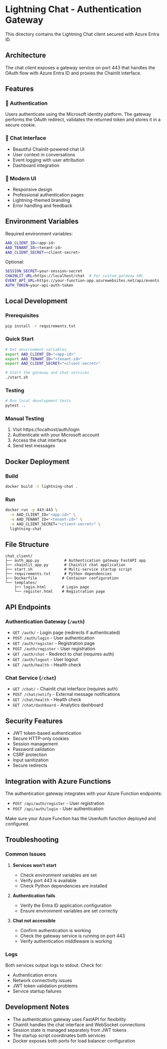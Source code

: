 # Lightning Chat - Authentication Gateway

This directory contains the Lightning Chat client secured with Azure Entra ID.

## Architecture

The chat client exposes a gateway service on port 443 that handles the OAuth
flow with Azure Entra ID and proxies the Chainlit interface.

## Features

### 🔐 Authentication
Users authenticate using the Microsoft identity platform. The gateway performs
the OAuth redirect, validates the returned token and stores it in a secure
cookie.

### 💬 Chat Interface
- Beautiful Chainlit-powered chat UI
- User context in conversations
- Event logging with user attribution
- Dashboard integration

### 🎨 Modern UI
- Responsive design
- Professional authentication pages
- Lightning-themed branding
- Error handling and feedback

## Environment Variables

Required environment variables:
```bash
AAD_CLIENT_ID=<app-id>
AAD_TENANT_ID=<tenant-id>
AAD_CLIENT_SECRET=<client-secret>
```

Optional:
```bash
SESSION_SECRET=your-session-secret
CHAINLIT_URL=https://localhost/chat  # For custom gateway URL
EVENT_API_URL=https://your-function-app.azurewebsites.net/api/events
AUTH_TOKEN=your-api-auth-token
```

## Local Development

### Prerequisites
```bash
pip install -r requirements.txt
```

### Quick Start
```bash
# Set environment variables
export AAD_CLIENT_ID="<app-id>"
export AAD_TENANT_ID="<tenant-id>"
export AAD_CLIENT_SECRET="<client-secret>"

# Start the gateway and chat services
./start.sh
```

### Testing
```bash
# Run local development tests
pytest ..
```

### Manual Testing
1. Visit https://localhost/auth/login
2. Authenticate with your Microsoft account
3. Access the chat interface
4. Send test messages

## Docker Deployment

### Build
```bash
docker build -t lightning-chat .
```

### Run
```bash
docker run -p 443:443 \
  -e AAD_CLIENT_ID="<app-id>" \
  -e AAD_TENANT_ID="<tenant-id>" \
  -e AAD_CLIENT_SECRET="<client-secret>" \
  lightning-chat
```

## File Structure

```
chat_client/
├── auth_app.py           # Authentication gateway FastAPI app
├── chainlit_app.py       # Chainlit chat application
├── start.sh              # Multi-service startup script
├── requirements.txt      # Python dependencies
├── Dockerfile           # Container configuration
└── templates/
    ├── login.html       # Login page
    └── register.html    # Registration page
```

## API Endpoints

### Authentication Gateway (`/auth`)
- `GET /auth/` - Login page (redirects if authenticated)
- `POST /auth/login` - User authentication
- `GET /auth/register` - Registration page
- `POST /auth/register` - User registration
- `GET /auth/chat` - Redirect to chat (requires auth)
- `GET /auth/logout` - User logout
- `GET /auth/health` - Health check

### Chat Service (`/chat`)
- `GET /chat/` - Chainlit chat interface (requires auth)
- `POST /chat/notify` - External message notifications
- `GET /chat/health` - Health check
- `GET /chat/dashboard` - Analytics dashboard

## Security Features

- JWT token-based authentication
- Secure HTTP-only cookies
- Session management
- Password validation
- CSRF protection
- Input sanitization
- Secure redirects

## Integration with Azure Functions

The authentication gateway integrates with your Azure Function endpoints:

- `POST /api/auth/register` - User registration
- `POST /api/auth/login` - User authentication

Make sure your Azure Function has the UserAuth function deployed and configured.

## Troubleshooting

### Common Issues

1. **Services won't start**
   - Check environment variables are set
   - Verify port 443 is available
   - Check Python dependencies are installed

2. **Authentication fails**
   - Verify the Entra ID application configuration
   - Ensure environment variables are set correctly

3. **Chat not accessible**
   - Confirm authentication is working
   - Check the gateway service is running on port 443
   - Verify authentication middleware is working

### Logs
Both services output logs to stdout. Check for:
- Authentication errors
- Network connectivity issues
- JWT token validation problems
- Service startup failures

## Development Notes

- The authentication gateway uses FastAPI for flexibility
- Chainlit handles the chat interface and WebSocket connections
- Session state is managed separately from JWT tokens
- The startup script coordinates both services
- Docker exposes both ports for load balancer configuration
